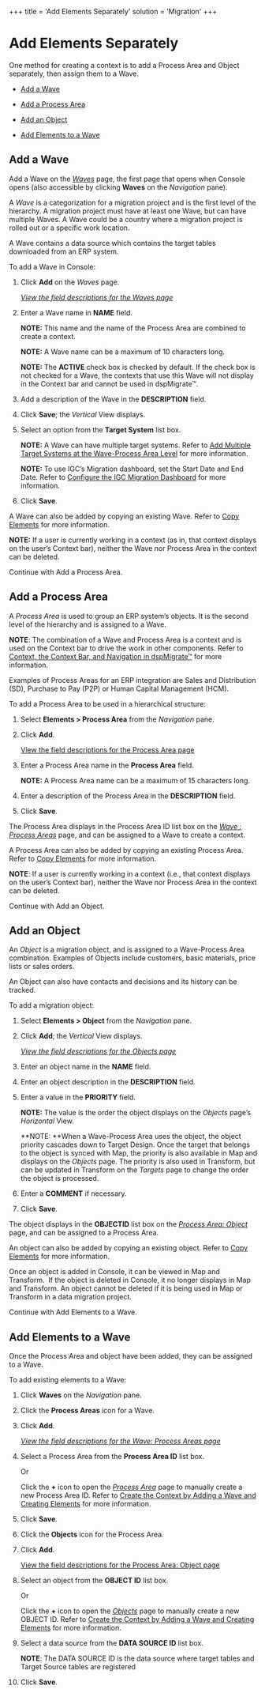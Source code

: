 +++
title = 'Add Elements Separately'
solution = 'Migration'
+++

# Add Elements Separately

One method for creating a context is to add a Process Area and Object
separately, then assign them to a Wave.

  - [Add a Wave](#Add2)

  - [Add a Process Area](#Add)

  - [Add an Object](#Add3)

  - [Add Elements to a Wave](#Add4)

## <span id="Add2"></span>Add a Wave

Add a Wave on the *[Waves](../Page_Desc/Waves_H)* page, the first
page that opens when Console opens (also accessible by clicking
**Waves** on the *Navigation* pane).

A *Wave* is a categorization for a migration project and is the first
level of the hierarchy. A migration project must have at least one Wave,
but can have multiple Waves. A Wave could be a country where a migration
project is rolled out or a specific work location.

A Wave contains a data source which contains the target tables
downloaded from an ERP system.

To add a Wave in Console:

1.  Click **Add** on the *Waves* page.
    
    *[View the field descriptions for the Waves
    page](../Page_Desc/Waves_H)*

2.  Enter a Wave name in **NAME** field.
    
    **NOTE:** This name and the name of the Process Area are combined to
    create a context.
    
    **NOTE:** A Wave name can be a maximum of 10 characters long.
    
    **NOTE:** The **ACTIVE** check box is checked by default. If the
    check box is not checked for a Wave, the contexts that use this Wave
    will not display in the Context bar and cannot be used in
    dspMigrate™.

3.  Add a description of the Wave in the **DESCRIPTION** field.

4.  Click **Save**; the *Vertical* View displays.

5.  Select an option from the **Target System** list box.
    
    **NOTE:** A Wave can have multiple target systems. Refer to [Add
    Multiple Target Systems at the Wave-Process Area
    Level](Add_Multiple_Target_Systems) for more information.
    
    **NOTE:** To use IGC’s Migration dashboard, set the Start Date and
    End Date. Refer to [Configure the IGC Migration
    Dashboard](../../../Platform/Agent_Int/Use_Cases/Configure_the_Migration_Dashboard)
    for more information.

6.  Click **Save**.

A Wave can also be added by copying an existing Wave. Refer to [Copy
Elements](Copy_Elements) for more information.

**NOTE:** If a user is currently working in a context (as in, that
context displays on the user’s Context bar), neither the Wave nor
Process Area in the context can be deleted.

Continue with Add a Process Area.

## <span id="Add"></span>Add a Process Area

A <span style="font-style: italic;">Process Area</span> is used to group
an ERP system’s objects. It is the second level of the hierarchy and is
assigned to a Wave.

**NOTE**: The combination of a Wave and Process Area is a context and is
used on the Context bar to drive the work in other components. Refer to
[Context, the Context Bar, and Navigation in
dspMigrate™](../../dspMigrate/Context_Navigation) for more
information.

Examples of Process Areas for an ERP integration are Sales and
Distribution (SD), Purchase to Pay (P2P) or Human Capital Management
(HCM).

To add a Process Area to be used in a hierarchical structure:

1.  Select **Elements \> Process Area** from the *Navigation* pane.

2.  Click **Add**.
    
    [View the field descriptions for the Process Area
    page](../Page_Desc/Process_Area)

3.  Enter a Process Area name in the **Process Area** field.
    
    **NOTE:** A Process Area name can be a maximum of 15 characters
    long.

4.  Enter a description of the Process Area in the **DESCRIPTION**
    field.

5.  Click **Save**.

The Process Area displays in the Process Area ID list box on the *[Wave
: Process Areas](../Page_Desc/Wave_Process_Areas)* page, and can be
assigned to a Wave to create a context.

A Process Area can also be added by copying an existing Process Area.
Refer to [Copy Elements](Copy_Elements) for more information.

**NOTE**: If a user is currently working in a context (i.e., that
context displays on the user’s Context bar), neither the Wave nor
Process Area in the context can be deleted.

Continue with Add an Object.

## <span id="Add3"></span>Add an Object

An <span style="font-style: italic;">Object</span> is a migration
object, and is assigned to a Wave-Process Area combination. Examples of
Objects include customers, basic materials, price lists or sales orders.

An Object can also have contacts and decisions and its history can be
tracked.

To add a migration object: 

1.  Select **Elements \> Object** from the *Navigation* pane.

2.  Click **Add**; the *Vertical* View displays.
    
    *[View the field descriptions for the Objects
    page](../Page_Desc/Objects_H)*

3.  Enter an object name in the **NAME** field.

4.  Enter an object description in the **DESCRIPTION** field.

5.  Enter a value in the **PRIORITY** field.
    
    **NOTE:** The value is the order the object displays on the
    *Objects* page’s *Horizontal* View.
    
    **NOTE: **When a Wave-Process Area uses the object, the object
    priority cascades down to Target Design. Once the target that
    belongs to the object is synced with Map, the priority is also
    available in Map and displays on the
    <span style="font-style: italic;">Objects</span> page. The priority
    is also used in Transform, but can be updated in Transform on the
    <span style="font-style: italic;">Targets</span> page to change the
    order the object is processed.

6.  Enter a **COMMENT** if necessary.

7.  Click **Save**.

The object displays in the **OBJECTID** list box on the *[Process Area:
Object](../Page_Desc/Process_Area_ObjectH)* page, and can be
assigned to a Process Area.

An object can also be added by copying an existing object. Refer to
[Copy Elements](Copy_Elements) for more information.

Once an object is added in Console, it can be viewed in Map and
Transform.  If the object is deleted in Console, it no longer displays
in Map and Transform. An object cannot be deleted if it is being used in
Map or Transform in a data migration project.

Continue with Add Elements to a Wave.

## <span id="Add4"></span>Add Elements to a Wave

Once the Process Area and object have been added, they can be assigned
to a Wave.

To add existing elements to a Wave:

1.  Click **Waves** on the *Navigation* pane.

2.  Click the **Process Areas** icon for a Wave.

3.  Click **Add**.
    
    *[View the field descriptions for the Wave: Process Areas
    page](../Page_Desc/Wave_Process_Areas)*

4.  Select a Process Area from the **Process Area ID** list box.
    
    Or
    
    Click the **+** icon to open the *[Process
    Area](../Page_Desc/Process_Area)* page to manually create a new
    Process Area ID. Refer to [Create the Context by Adding a Wave and
    Creating Elements](Add_a_Wave_and_Create_Elements) for more
    information.

5.  Click **Save**.

6.  Click the **Objects** icon for the Process Area.

7.  Click **Add**.
    
    [View the field descriptions for the Process Area: Object
    page](../Page_Desc/Process_Area_ObjectH)

8.  Select an object from the **OBJECT ID** list box.
    
    Or
    
    Click the **+** icon to open the
    *[Objects](../Page_Desc/Objects_H)* page to manually create a
    new OBJECT ID. Refer to [Create the Context by Adding a Wave and
    Creating Elements](Add_a_Wave_and_Create_Elements) for more
    information.

9.  Select a data source from the **DATA SOURCE ID** list box.
    
    **NOTE**: The DATA SOURCE ID is the data source where target tables
    and Target Source tables are registered

10. Click **Save**.
